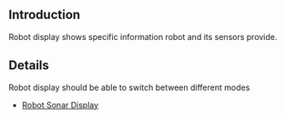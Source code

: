 ## Introduction ##

Robot display shows specific information robot and its sensors provide.

## Details ##

Robot display should be able to switch between different modes
  * [Robot Sonar Display](RobotSonarDisplay.md)